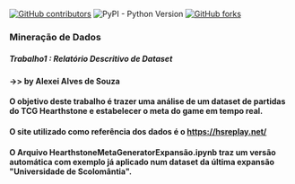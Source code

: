 [![GitHub contributors](https://img.shields.io/github/contributors/AlexeiAS/AulasVC?color=green)](https://github.com/AlexeiAS/AulasVC/graphs/contributors)
![PyPI - Python Version](https://img.shields.io/pypi/pyversions/Django?color=green)
[![GitHub forks](https://img.shields.io/github/forks/AlexeiAS/AulasVC?logoColor=green&style=social)](https://github.com/AlexeiAS/AulasVC/network/members)


### Mineração de Dados 
##### Trabalho1 : Relatório Descritivo de Dataset
#### ->> by Alexei Alves de Souza

#### O objetivo deste trabalho é trazer uma análise de um dataset de partidas do TCG Hearthstone e estabelecer o meta do game em tempo real.
#### O site utilizado como referência dos dados é o https://hsreplay.net/
#### O Arquivo HearthstoneMetaGeneratorExpansão.ipynb traz um versão automática com exemplo já aplicado num dataset da última expansão "Universidade de Scolomântia".
